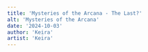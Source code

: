 ```yaml
---
title: 'Mysteries of the Arcana - The Last?'
alt: 'Mysteries of the Arcana'
date: '2024-10-03'
author: 'Keira'
artist: 'Keira'
---
```

